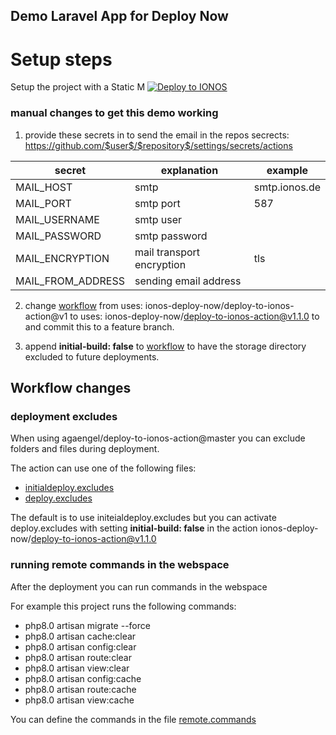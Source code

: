 ## Demo Laravel App for Deploy Now

# Setup steps
Setup the project with a Static M [![Deploy to IONOS](https://images.ionos.space/deploy-now-icons/deploy-to-ionos-btn.svg)](https://ionos.space/setup?repo=https://github.com/agaengel/laravel-test)

###  manual changes to get this demo working

1. provide these secrets in to send the email in the repos secrects: https://github.com/$user$/$repository$/settings/secrets/actions

|secret|explanation|example|
|------|-----------|-------|
|MAIL_HOST|smtp| smtp.ionos.de |
|MAIL_PORT|smtp port|587|
|MAIL_USERNAME|smtp user||
|MAIL_PASSWORD|smtp password||
|MAIL_ENCRYPTION|mail transport encryption|tls|
|MAIL_FROM_ADDRESS|sending email address||

2. change [workflow](.github/workflow/ionos-space.yml) from uses: ionos-deploy-now/deploy-to-ionos-action@v1 to uses: ionos-deploy-now/deploy-to-ionos-action@v1.1.0 to and commit this to a feature branch.

3. append **initial-build: false** to [workflow](.github/workflow/ionos-space.yml) to have the storage directory excluded to future deployments. 


## Workflow changes

### deployment excludes
When using agaengel/deploy-to-ionos-action@master you can exclude folders and files during deployment.

The action can use one of the following files:
* [initialdeploy.excludes](./initialdeploy.excludes)
* [deploy.excludes](./deploy.excludes)

The default is to use initeialdeploy.excludes but you can activate deploy.excludes with setting **initial-build: false** in the action ionos-deploy-now/deploy-to-ionos-action@v1.1.0

### running remote commands in the webspace
After the deployment you can run commands in the webspace

For example this project runs the following commands:
* php8.0 artisan migrate --force
* php8.0 artisan cache:clear
* php8.0 artisan config:clear
* php8.0 artisan route:clear
* php8.0 artisan view:clear
* php8.0 artisan config:cache
* php8.0 artisan route:cache
* php8.0 artisan view:cache

You can define the commands in the file [remote.commands](./remote.commands)
